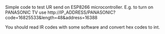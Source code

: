 Simple code to test UR send on ESP8266 microcontroller.
E.g. to turn on PANASONIC TV use
http://IP_ADDRESS/PANASONIC?code=16825533&length=48&address=16388

You should read IR codes with some software and convert hex codes to int.
